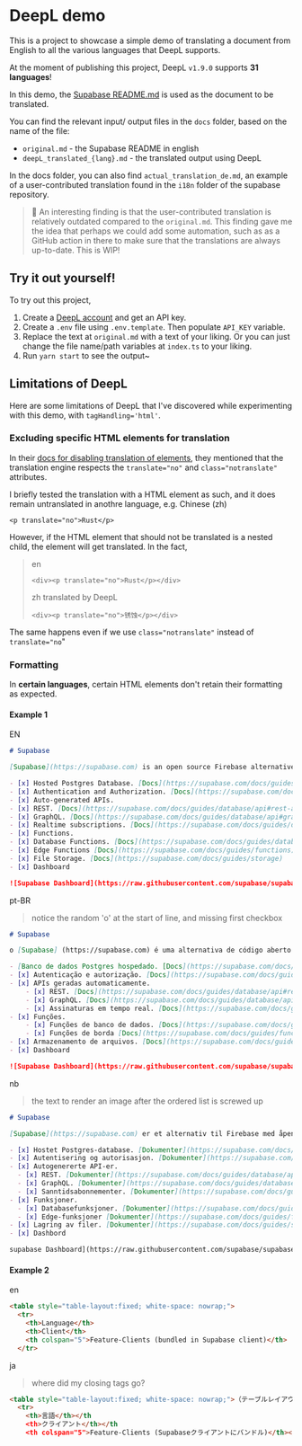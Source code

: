 # DeepL demo

This is a project to showcase a simple demo of translating a document from English to all the various languages that DeepL supports.

At the moment of publishing this project, DeepL `v1.9.0` supports **31 languages**!

In this demo, the [Supabase README.md](https://github.com/supabase/supabase) is used as the document to be translated.

You can find the relevant input/ output files in the `docs` folder, based on the name of the file:
- `original.md` - the Supabase README in english
- `deepL_translated_{lang}.md` - the translated output using DeepL

In the docs folder, you can also find `actual_translation_de.md`, an example of a user-contributed translation found in the `i18n` folder of the supabase repository. 

> 🔎 An interesting finding is that the user-contributed translation is relatively outdated compared to the `original.md`. This finding gave me the idea that perhaps we could add some automation, such as as a GitHub action in there to make sure that the translations are always up-to-date. This is WIP!

## Try it out yourself!

To try out this project, 
1. Create a [DeepL account](https://www.deepl.com/docs-api) and get an API key.
2. Create a `.env` file using `.env.template`. Then populate `API_KEY` variable.
3. Replace the text at `original.md` with a text of your liking. Or you can just change the file name/path variables at `index.ts` to your liking.
4. Run `yarn start` to see the output~

## Limitations of DeepL

Here are some limitations of DeepL that I've discovered while experimenting with this demo, with `tagHandling='html'`.

### Excluding specific HTML elements for translation

In their [docs for disabling translation of elements](https://www.deepl.com/docs-api/html/disabling/), they mentioned that the translation engine respects the `translate="no"` and `class="notranslate"` attributes.

I briefly tested the translation with a HTML element as such, and it does remain untranslated in anothre language, e.g. Chinese (zh)

```
<p translate="no">Rust</p>
```

However, if the HTML element that should not be translated is a nested child, the element will get translated. In the fact, 

> en
> ```
> <div><p translate="no">Rust</p></div>
> ```
> 
> 
> zh translated by DeepL
> 
> ```
> <div><p translate="no">锈蚀</p></div>
> ```

The same happens even if we use `class="notranslate"` instead of `translate="no`"

### Formatting

In **certain languages**, certain HTML elements don't retain their formatting as expected. 

#### Example 1

EN

```md
# Supabase

[Supabase](https://supabase.com) is an open source Firebase alternative. We're building the features of Firebase using enterprise-grade open source tools.

- [x] Hosted Postgres Database. [Docs](https://supabase.com/docs/guides/database)
- [x] Authentication and Authorization. [Docs](https://supabase.com/docs/guides/auth)
- [x] Auto-generated APIs.
- [x] REST. [Docs](https://supabase.com/docs/guides/database/api#rest-api)
- [x] GraphQL. [Docs](https://supabase.com/docs/guides/database/api#graphql-api)
- [x] Realtime subscriptions. [Docs](https://supabase.com/docs/guides/database/api#realtime-api)
- [x] Functions.
- [x] Database Functions. [Docs](https://supabase.com/docs/guides/database/functions)
- [x] Edge Functions [Docs](https://supabase.com/docs/guides/functions)
- [x] File Storage. [Docs](https://supabase.com/docs/guides/storage)
- [x] Dashboard

![Supabase Dashboard](https://raw.githubusercontent.com/supabase/supabase/master/apps/www/public/images/github/supabase-dashboard.png)
```

pt-BR

> notice the random 'o' at the start of line, and missing first checkbox
```md
# Supabase

o [Supabase] (https://supabase.com) é uma alternativa de código aberto ao Firebase. Estamos desenvolvendo os recursos do Firebase usando ferramentas de código aberto de nível empresarial.

- [Banco de dados Postgres hospedado. [Docs](https://supabase.com/docs/guides/database)
- [x] Autenticação e autorização. [Docs](https://supabase.com/docs/guides/auth)
- [x] APIs geradas automaticamente.
    - [x] REST. [Docs](https://supabase.com/docs/guides/database/api#rest-api)
    - [x] GraphQL. [Docs](https://supabase.com/docs/guides/database/api#graphql-api)
    - [x] Assinaturas em tempo real. [Docs](https://supabase.com/docs/guides/database/api#realtime-api)
- [x] Funções.
    - [x] Funções de banco de dados. [Docs](https://supabase.com/docs/guides/database/functions)
    - [x] Funções de borda [Docs](https://supabase.com/docs/guides/functions)
- [x] Armazenamento de arquivos. [Docs](https://supabase.com/docs/guides/storage)
- [x] Dashboard

![Supabase Dashboard](https://raw.githubusercontent.com/supabase/supabase/master/apps/www/public/images/github/supabase-dashboard.png)
```

nb

> the text to render an image after the ordered list is screwed up

```md
# Supabase

[Supabase](https://supabase.com) er et alternativ til Firebase med åpen kildekode. Vi bygger funksjonene i Firebase ved hjelp av åpen kildekode-verktøy for bedrifter.

- [x] Hostet Postgres-database. [Dokumenter](https://supabase.com/docs/guides/database)
- [x] Autentisering og autorisasjon. [Dokumenter](https://supabase.com/docs/guides/auth)
- [x] Autogenererte API-er.
  - [x] REST. [Dokumenter](https://supabase.com/docs/guides/database/api#rest-api)
  - [x] GraphQL. [Dokumenter](https://supabase.com/docs/guides/database/api#graphql-api)
  - [x] Sanntidsabonnementer. [Dokumenter](https://supabase.com/docs/guides/database/api#realtime-api)
- [x] Funksjoner.
  - [x] Databasefunksjoner. [Dokumenter](https://supabase.com/docs/guides/database/functions)
  - [x] Edge-funksjoner [Dokumenter](https://supabase.com/docs/guides/functions)
- [x] Lagring av filer. [Dokumenter](https://supabase.com/docs/guides/storage)
- [x] Dashbord

supabase Dashboard](https://raw.githubusercontent.com/supabase/supabase/master/apps/www/public/images/github/supabase-dashboard.png) [x] [x] [x] [x][Supabase Dashboard](https://raw.githubusercontent.com/supabase/supabase/master/apps/www/public/images/github/supabase-dashboard.png)
```

#### Example 2

en

```md
<table style="table-layout:fixed; white-space: nowrap;">
  <tr>
    <th>Language</th>
    <th>Client</th>
    <th colspan="5">Feature-Clients (bundled in Supabase client)</th>
  </tr>
```


ja

> where did my closing tags go?

```md
<table style="table-layout:fixed; white-space: nowrap;">（テーブルレイアウト：固定）。
  <tr>
    <th>言語</th></th
    <th>クライアント</th></th
    <th colspan="5">Feature-Clients (Supabaseクライアントにバンドル)</th></th>。
```